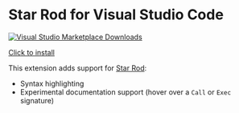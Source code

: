 # Star Rod for Visual Studio Code

[![Visual Studio Marketplace Downloads](https://img.shields.io/visual-studio-marketplace/d/nanaian.vscode-star-rod)](https://marketplace.visualstudio.com/items?itemName=nanaian.vscode-star-rod)

[Click to install](vscode:extension/eamodio.gitlens)

This extension adds support for [Star Rod](https://github.com/nanaian/star-rod):

- Syntax highlighting
- Experimental documentation support (hover over a `Call` or `Exec` signature)
